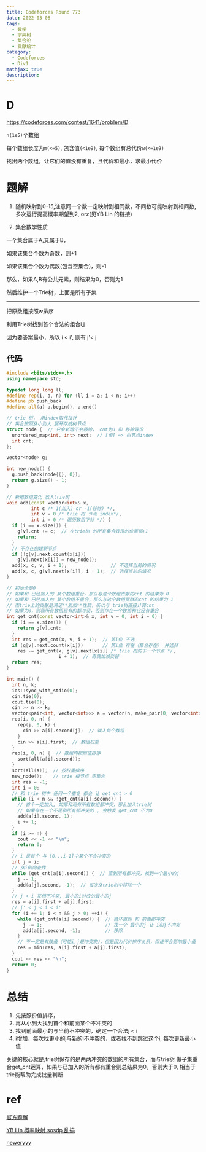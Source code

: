 ```yaml
---
title: Codeforces Round 773
date: 2022-03-08
tags:
  - 数学
  - 字典树
  - 集合论
  - 贡献统计
category:
  - Codeforces
  - Div1
mathjax: true
description:
---
```


# D

https://codeforces.com/contest/1641/problem/D

`n(1e5)`个数组

每个数组长度为`m(<=5)`, 包含值`(<1e9)`, 每个数组有总代价`w(<=1e9)`

找出两个数组，让它们的值没有重复，且代价和最小，求最小代价

# 题解

1. 随机映射到0-15,注意同一个数一定映射到相同数，不同数可能映射到相同数, 多次运行提高概率期望到2, orz(见YB Lin 的链接)

2. 集合数学性质

一个集合属于A,又属于B，

如果该集合个数为奇数，则+1

如果该集合个数为偶数(包含空集合)，则-1

那么，如果A,B有公共元素，则结果为0，否则为1

然后维护一个Trie树，上面是所有子集

---

把原数组按照w排序

利用Trie树找到首个合法的组合i,j

因为要答案最小，所以 i < i', 则有 j'< j

## 代码

```cpp
#include <bits/stdc++.h>
using namespace std;

typedef long long ll;
#define rep(i, a, n) for (ll i = a; i < n; i++)
#define pb push_back
#define all(a) a.begin(), a.end()

// trie 树， 用index取代指针
// 集合按照从小到大 展开存成树节点
struct node {  // 只会新增不会移除， cnt为0 和 移除等价
  unordered_map<int, int> next;  // [值] => 树节点index
  int cnt;
};

vector<node> g;

int new_node() {
  g.push_back(node{{}, 0});
  return g.size() - 1;
}

// 新把数组变化 放入trie树
void add(const vector<int>& x,
         int c /* 1(加入) or -1(移除) */,
         int v = 0 /* trie 树 节点 index*/,
         int i = 0 /* 遍历数组下标 */) {
  if (i == x.size()) {
    g[v].cnt += c;  // 在trie树 的所有集合表示的位置都+1
    return;
  }
  // 不存在创建新节点
  if (!g[v].next.count(x[i]))
    g[v].next[x[i]] = new_node();
  add(x, c, v, i + 1);                // 不选择当前的情况
  add(x, c, g[v].next[x[i]], i + 1);  // 选择当前的情况
}

// 初始全是0
// 如果和 已经加入的 某个数组重合，那么与这个数组贡献的cnt 的结果为 0
// 如果和 已经加入的 某个数组不重合，那么与这个数组贡献的cnt 的结果为 1
// 而trie上的贡献是满足**累加**性质，所以与 trie树直接计算cnt
// 如果为0，则和所有数组现有的都冲突，否则存在一个数组和它没有重合
int get_cnt(const vector<int>& x, int v = 0, int i = 0) {
  if (i == x.size()) {
    return g[v].cnt;
  }
  int res = get_cnt(x, v, i + 1);  // 第i位 不选
  if (g[v].next.count(x[i]))       // 第i位 存在（集合存在） 并选择
    res -= get_cnt(x, g[v].next[x[i]] /* trie 树的下一个节点 */,
                   i + 1);  // 奇偶加减交替
  return res;
}

int main() {
  int n, k;
  ios::sync_with_stdio(0);
  cin.tie(0);
  cout.tie(0);
  cin >> n >> k;
  vector<pair<int, vector<int>>> a = vector(n, make_pair(0, vector<int>(k, 0)));
  rep(i, 0, n) {
    rep(j, 0, k) {
      cin >> a[i].second[j];  // 读入每个数组
    }
    cin >> a[i].first;  // 数组权重
  }
  rep(i, 0, n) {  // 数组内按照值排序
    sort(all(a[i].second));
  }
  sort(all(a));  // 按权重排序
  new_node();    // trie 根节点 空集合
  int res = -1;
  int i = 0;
  // 和 trie 树中 任何一个重复 都会 让 get_cnt > 0
  while (i < n && !get_cnt(a[i].second)) {
    // 首个一定加入, 如果和现有所有数组都冲突，那么加入trie树
    // 如果存在一个不是和所有都冲突的 , 会触发 get_cnt 不为0
    add(a[i].second, 1);
    i += 1;
  }
  if (i >= n) {
    cout << -1 << "\n";
    return 0;
  }
  // i 是首个 与 [0...i-1]中某个不会冲突的
  int j = i;
  // 从i倒向查找
  while (get_cnt(a[i].second)) {  // 直到所有都冲突，找到一个最小的j
    j -= 1;
    add(a[j].second, -1);  // 每次从trie树中移除一个
  }
  // j < i 互相不冲突, 最小的i对应的最小的j
  res = a[i].first + a[j].first;
  // j' < j < i < i'
  for (i += 1; i < n && j > 0; ++i) {
    while (get_cnt(a[i].second)) {  // 循环直到 和 前面都冲突
      j -= 1;                       // 找一个 最小的j 让 i和j不冲突
      add(a[j].second, -1);         // 移除
    }
    // 不一定是有效值（可能i,j是冲突的），但是因为代价排序关系，保证不会影响最小值
    res = min(res, a[i].first + a[j].first);
  }
  cout << res << "\n";
  return 0;
}
```

# 总结

1. 先按照价值排序，
2. 再从小到大找到首个和前面某个不冲突的
3. 找到前面最小的与当前不冲突的，确定一个合法j < i
4. i增加，每次找更小的j与新的i不冲突的，或者找不到跳过这个i, 每次更新最小值

关键的核心就是,trie树保存的是两两冲突的数组的所有集合，而与trie树 做子集重合get_cnt运算，如果与已加入的所有都有重合则总结果为0，否则大于0, 相当于trie能帮助完成批量判断

# ref

[官方题解](https://codeforces.com/blog/entry/100249)

[YB Lin 概率映射 sosdp 乱搞](https://blog.csdn.net/m0_51068403/article/details/123140941)

[neweryyy](https://blog.csdn.net/neweryyy/article/details/123214206)

